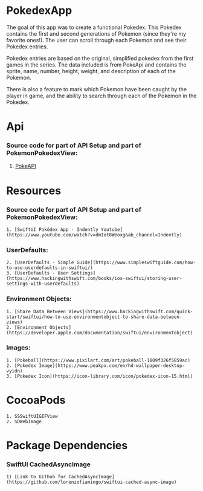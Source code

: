 # PokedexApp

The goal of this app was to create a functional Pokedex. This Pokedex contains the first and second generations of Pokemon (since they're my favorite ones!). The user can scroll through each Pokemon and see their Pokedex entries.

Pokedex entries are based on the original, simplified pokedex from the first games in the series. The data included is from PokeApi and contains the sprite, name, number, height, weight, and description of each of the Pokemon.

There is also a feature to mark which Pokemon have been caught by the player in game, and the ability to search through each of the Pokemon in the Pokedex.
 
# Api

  ### Source code for part of API Setup and part of PokemonPokedexView:
  
   1. [PokeAPI](https://pokeapi.co/api/v2/pokemon/?offset=0&limit=251)
    
# Resources

  ### Source code for part of API Setup and part of PokemonPokedexView: 
       
    1. [SwiftUI Pokédex App - Indently Youtube](https://www.youtube.com/watch?v=dmIot8Weoxg&ab_channel=Indently)
       
  ### UserDefaults:
       
    2. [UserDefaults - Simple Guide](https://www.simpleswiftguide.com/how-to-use-userdefaults-in-swiftui/)
    3. [UserDefaults - User Settings](https://www.hackingwithswift.com/books/ios-swiftui/storing-user-settings-with-userdefaults)
    
  ### Environment Objects:
 
    1. [Share Data Between Views](https://www.hackingwithswift.com/quick-start/swiftui/how-to-use-environmentobject-to-share-data-between-views)
    2. [Environment Objects](https://developer.apple.com/documentation/swiftui/environmentobject)
    
  ### Images:
 
    1. [Pokeball](https://www.pixilart.com/art/pokeball-1809f326f5859ac)
    2. [Pokedex Image](https://www.peakpx.com/en/hd-wallpaper-desktop-vyidn)
    3. [Pokedex Icon](https://icon-library.com/icon/pokedex-icon-15.html)

# CocoaPods 

    1. SSSwiftUIGIFView
    2. SDWebImage

# Package Dependencies

  ### SwiftUI CachedAsyncImage
       
    1) [Link to Github for CachedAsyncImage](https://github.com/lorenzofiamingo/swiftui-cached-async-image)
